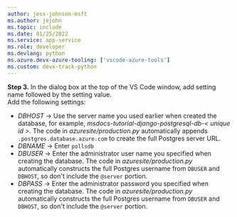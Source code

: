 ```yaml
---
author: jess-johnson-msft
ms.author: jejohn
ms.topic: include
ms.date: 01/25/2022
ms.service: app-service
ms.role: developer
ms.devlang: python
ms.azure.devx-azure-tooling: ['vscode-azure-tools']
ms.custom: devx-track-python
---
```


**Step 3.** In the dialog box at the top of the VS Code window, add setting name followed by the setting value.
<br/>
Add the following settings:

* *DBHOST* &rarr; Use the server name you used earlier when created the database, for example, *msdocs-tutorial-django-postgresql-db-< unique id >*. The code in *azuresite/production.py* automatically appends `.postgres.database.azure.com` to create the full Postgres server URL.
* *DBNAME* &rarr; Enter `pollsdb`
* *DBUSER* &rarr; Enter the administrator user name you specified when creating the database. The code in *azuresite/production.py* automatically constructs the full Postgres username from `DBUSER` and `DBHOST`, so don't include the `@server` portion.
* *DBPASS* &rarr; Enter the administrator password you specified when creating the database. The code in *azuresite/production.py* automatically constructs the full Postgres username from `DBUSER` and `DBHOST`, so don't include the `@server` portion.

